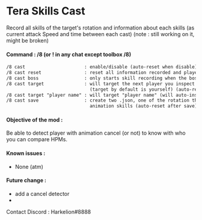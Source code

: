 # Tera Skills Cast

Record all skills of the target's rotation and information about each skills (as current attack Speed and time between each cast)
(note : still working on it, might be broken) 

#### Command : /8 (or ! in any chat except toolbox /8)

```txt
/8 cast                      : enable/disable (auto-reset when disable)
/8 cast reset                : reset all information recorded and player is you by default
/8 cast boss                 : only starts skill recording when the boss is engaged (toggle on/off)
/8 cast target               : will target the next player you inspect to make his skills list
                               (target by default is yourself) (auto-reset)
/8 cast target "player name" : will target "player name" (will auto-inspect when possible) (auto-reset)
/8 cast save                 : create two .json, one of the rotation the other one of the average
                               animation skills (auto-reset after save)
```

#### Objective of the mod :

Be able to detect player with animation cancel (or not) to know with who you can compare HPMs. 

#### Known issues :

- None (atm)

#### Future change :

- add a cancel detector
- 

Contact Discord : Harkelion#8888
